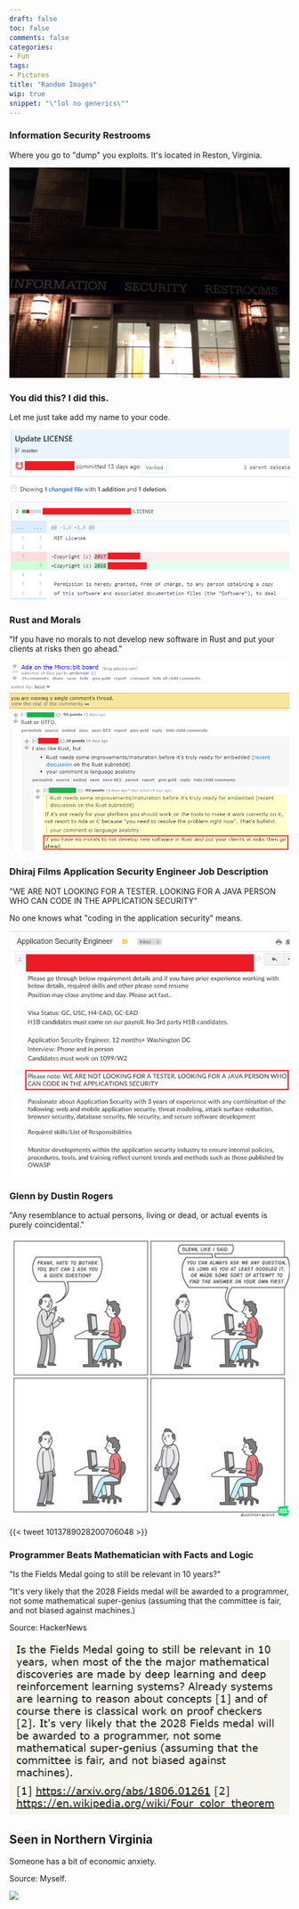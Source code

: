 ```yaml
---
draft: false
toc: false
comments: false
categories:
- Fun
tags:
- Pictures
title: "Random Images"
wip: true
snippet: "\"lol no generics\""
---
```


### Information Security Restrooms
Where you go to "dump" you exploits. It's located in Reston, Virginia.

![](img/infosec-restrooms.jpg)

### You did this? I did this.
Let me just take add my name to your code.

![](img/i-did-this.png)

### Rust and Morals
"If you have no morals to not develop new software in Rust and put your clients at risks then go ahead."

![](img/no-morals.png)

### Dhiraj Films Application Security Engineer Job Description
"WE ARE NOT LOOKING FOR A TESTER. LOOKING FOR A JAVA PERSON WHO CAN CODE IN THE APPLICATION SECURITY"

No one knows what "coding in the application security" means.

![](img/dhiraj-job.png)

### Glenn by Dustin Rogers
"Any resemblance to actual persons, living or dead, or actual events is purely coincidental."

![](img/glenn.jpg)

{{< tweet 1013789028200706048 >}}

### Programmer Beats Mathematician with Facts and Logic
"Is the Fields Medal going to still be relevant in 10 years?"

"It's very likely that the 2028 Fields medal will be awarded to a programmer, not some mathematical super-genius (assuming that the committee is fair, and not biased against machines.)

Source: HackerNews

![](img/fields-medal.png)

## Seen in Northern Virginia
Someone has a bit of economic anxiety.

Source: Myself.

![](crazy-in-nova.jpg)